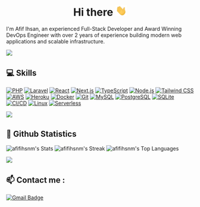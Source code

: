 <h1 align="center">Hi there <img src="https://raw.githubusercontent.com/ABSphreak/ABSphreak/master/gifs/Hi.gif" width="30px"></h1>

I'm Afif Ihsan, an experienced Full-Stack Developer and Award Winning DevOps Engineer with over 2 years of experience building modern web applications and scalable infrastructure.

<a href="https://www.youtube.com/watch?v=dQw4w9WgXcQ"><img src="https://user-images.githubusercontent.com/73097560/115834477-dbab4500-a447-11eb-908a-139a6edaec5c.gif"></a>

## 💻 Skills
[![PHP](https://img.shields.io/badge/PHP-777BB4?style=for-the-badge&logo=php&logoColor=white)](https://www.php.net/)
[![Laravel](https://img.shields.io/badge/Laravel-F05340?style=for-the-badge&logo=laravel&logoColor=white)](https://laravel.com/)
[![React](https://img.shields.io/badge/React-61DAFB?style=for-the-badge&logo=react&logoColor=black)](https://reactjs.org/)
[![Next.js](https://img.shields.io/badge/Next.js-000000?style=for-the-badge&logo=next.js&logoColor=white)](https://nextjs.org/)
[![TypeScript](https://img.shields.io/badge/TypeScript-3178C6?style=for-the-badge&logo=typescript&logoColor=white)](https://www.typescriptlang.org/)
[![Node.js](https://img.shields.io/badge/Node.js-339933?style=for-the-badge&logo=node.js&logoColor=white)](https://nodejs.org/)
[![Tailwind CSS](https://img.shields.io/badge/Tailwind_CSS-06B6D4?style=for-the-badge&logo=tailwind-css&logoColor=white)](https://tailwindcss.com/)
[![AWS](https://img.shields.io/badge/AWS-FF9900?style=for-the-badge&logo=amazonwebservices&logoColor=white)](https://aws.amazon.com/)
[![Heroku](https://img.shields.io/badge/Heroku-430098?style=for-the-badge&logo=heroku&logoColor=white)](https://www.heroku.com/)
[![Docker](https://img.shields.io/badge/Docker-2496ED?style=for-the-badge&logo=docker&logoColor=white)](https://www.docker.com/)
[![Git](https://img.shields.io/badge/Git-F05032?style=for-the-badge&logo=git&logoColor=white)](https://git-scm.com/)
[![MySQL](https://shields.io/badge/MySQL-lightgrey?logo=mysql&style=for-the-badge&logoColor=white&labelColor=blue)](https://www.mysql.com/)
[![PostgreSQL](https://img.shields.io/badge/PostgreSQL-316192?style=for-the-badge&logo=postgresql&logoColor=white)](https://www.postgresql.org/)
[![SQLite](https://img.shields.io/badge/SQLite-003B57?style=for-the-badge&logo=SQLite&logoColor=white)](https://www.sqlite.org)
[![CI/CD](https://img.shields.io/badge/CI/CD-F05032?style=for-the-badge)](#)
[![Linux](https://img.shields.io/badge/Linux-FCC624?style=for-the-badge&logo=linux&logoColor=black)](https://www.linux.org/)
[![Serverless](https://img.shields.io/badge/Serverless-222222?style=for-the-badge)](https://www.serverless.com/)

<a href="https://www.youtube.com/watch?v=dQw4w9WgXcQ"><img src="https://user-images.githubusercontent.com/73097560/115834477-dbab4500-a447-11eb-908a-139a6edaec5c.gif"></a>

## 🚀 Github Statistics
![afifihsnm's Stats](https://github-readme-stats.vercel.app/api?username=afifihsnm&theme=tokyonight&show_icons=true&hide_border=true&count_private=true)
![afifihsnm's Streak](https://github-readme-streak-stats.herokuapp.com/?user=afifihsnm&theme=tokyonight&hide_border=true)
![afifihsnm's Top Languages](https://github-readme-stats.vercel.app/api/top-langs/?username=afifihsnm&theme=tokyonight&show_icons=true&hide_border=true&layout=compact)

<a href="https://www.youtube.com/watch?v=dQw4w9WgXcQ"><img src="https://user-images.githubusercontent.com/73097560/115834477-dbab4500-a447-11eb-908a-139a6edaec5c.gif"></a>

## 📫 Contact me : 
[![Gmail Badge](https://img.shields.io/badge/-afifihsanke2@gmail.com-red?style=flat-roundedrectangle&logo=Gmail&logoColor=white&link=mailto:afifihsanke2@gmail.com)](afifihsanke2@gmail.com)
